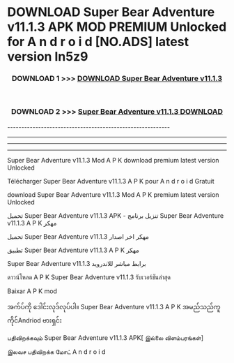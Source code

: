 # DOWNLOAD Super Bear Adventure v11.1.3 APK MOD PREMIUM Unlocked for A n d r o i d [NO.ADS] latest version ln5z9 



<div align="center">

<h3>DOWNLOAD 1 >>> <a href="https://getmod2.web.app/?judul=Super Bear Adventure v11.1.3">DOWNLOAD Super Bear Adventure v11.1.3</a></h3><br>

<h3>DOWNLOAD 2 >>> <a href="https://getmod2.web.app/?judul=Super Bear Adventure v11.1.3">Super Bear Adventure v11.1.3 DOWNLOAD </a></h3>

</div>
----------------------------------------------------------

----------------------------------------------------------

----------------------------------------------------------

----------------------------------------------------------

Super Bear Adventure v11.1.3 Mod A P K download premium latest version Unlocked

Télécharger Super Bear Adventure v11.1.3 A P K pour A n d r o i d Gratuit

download Super Bear Adventure v11.1.3 Mod A P K premium latest version Unlocked

تحميل Super Bear Adventure v11.1.3 APK - تنزيل برنامج Super Bear Adventure v11.1.3 A P K مهكر

تحميل Super Bear Adventure v11.1.3 مهكر اخر اصدار

تطبيق Super Bear Adventure v11.1.3 A P K مهكر

Super Bear Adventure v11.1.3 برابط مباشر للاندرويد

ดาวน์โหลด A P K Super Bear Adventure v11.1.3 รับเวอร์ชันล่าสุด

Baixar A P K mod

အက်ပ်ကို ဒေါင်းလုဒ်လုပ်ပါ။ Super Bear Adventure v11.1.3 A P K အမည်သည်ကူကိုင်Andriod ဗားရှင်း

பதிவிறக்கவும் Super Bear Adventure v11.1.3 APK[ இல்லை விளம்பரங்கள்] 
 
இலவச பதிவிறக்க மோட் A n d r o i d



